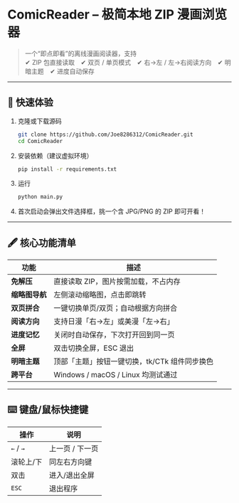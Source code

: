 # ComicReader – 极简本地 ZIP 漫画浏览器

> 一个“即点即看”的离线漫画阅读器，支持  
> ✔ ZIP 包直接读取 ✔ 双页 / 单页模式 ✔ 右→左 / 左→右阅读方向 ✔ 明暗主题 ✔ 进度自动保存

---

## 🚀 快速体验

1. 克隆或下载源码  

   ```bash
   git clone https://github.com/Joe8286312/ComicReader.git
   cd ComicReader
   ```

2. 安装依赖（建议虚拟环境）  

   ```bash
   pip install -r requirements.txt
   ```

3. 运行  

   ```bash
   python main.py
   ```

4. 首次启动会弹出文件选择框，挑一个含 JPG/PNG 的 ZIP 即可开看！

-----



## 🖋 核心功能清单

| 功能           | 描述                                          |
| -------------- | --------------------------------------------- |
| **免解压**     | 直接读取 ZIP，图片按需加载，不占内存          |
| **缩略图导航** | 左侧滚动缩略图，点击即跳转                    |
| **双页拼合**   | 一键切换单页/双页；自动根据方向拼合           |
| **阅读方向**   | 支持日漫「右→左」或美漫「左→右」              |
| **进度记忆**   | 关闭时自动保存，下次打开回到同一页            |
| **全屏**       | 双击切换全屏，ESC 退出                        |
| **明暗主题**   | 顶部「主题」按钮一键切换，tk/CTk 组件同步换色 |
| **跨平台**     | Windows / macOS / Linux 均测试通过            |

---

## ⌨️ 键盘/鼠标快捷键

| 操作      | 说明            |
| --------- | --------------- |
| `←` / `→` | 上一页 / 下一页 |
| 滚轮上/下 | 同左右方向键    |
| 双击      | 进入/退出全屏   |
| `ESC`     | 退出程序        |
